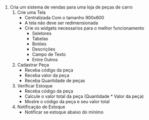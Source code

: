 1. Cria um sistema de vendas para uma loja de peças de carro
    1. Crie uma Tela
        - Centralizada Com o tamanho 900x600
        - A tela não deve ser redimensionada
        - Crie os widgets necessarios para o melhor funcionamento
            - Seletores
            - Tabelas
            - Botões
            - Descrições
            - Campo de Texto
            - Entre Outros
    2. Cadastrar Peça    
        - Receba código da peça
        - Receba valor da peça
        - Receba Quantidade de peças
    3. Verificar Estoque
        - Receba código da peça
        - Calcule o valor total da peça (Quantidade * Valor da peça)
        - Mostre o código da peça e seu valor total
    4. Notificação de Estoque
        - Notificar se estoque abaixo do mínimo